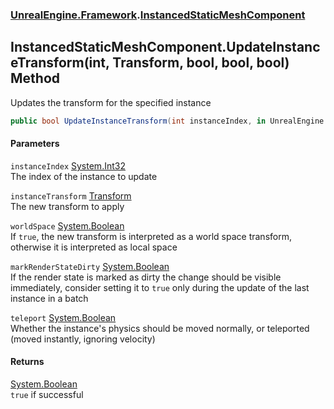 ### [UnrealEngine.Framework](UnrealEngine_Framework.md 'UnrealEngine.Framework').[InstancedStaticMeshComponent](InstancedStaticMeshComponent.md 'UnrealEngine.Framework.InstancedStaticMeshComponent')
## InstancedStaticMeshComponent.UpdateInstanceTransform(int, Transform, bool, bool, bool) Method
Updates the transform for the specified instance  
```csharp
public bool UpdateInstanceTransform(int instanceIndex, in UnrealEngine.Framework.Transform instanceTransform, bool worldSpace=false, bool markRenderStateDirty=false, bool teleport=false);
```
#### Parameters
<a name='UnrealEngine_Framework_InstancedStaticMeshComponent_UpdateInstanceTransform(int_UnrealEngine_Framework_Transform_bool_bool_bool)_instanceIndex'></a>
`instanceIndex` [System.Int32](https://docs.microsoft.com/en-us/dotnet/api/System.Int32 'System.Int32')  
The index of the instance to update
  
<a name='UnrealEngine_Framework_InstancedStaticMeshComponent_UpdateInstanceTransform(int_UnrealEngine_Framework_Transform_bool_bool_bool)_instanceTransform'></a>
`instanceTransform` [Transform](Transform.md 'UnrealEngine.Framework.Transform')  
The new transform to apply
  
<a name='UnrealEngine_Framework_InstancedStaticMeshComponent_UpdateInstanceTransform(int_UnrealEngine_Framework_Transform_bool_bool_bool)_worldSpace'></a>
`worldSpace` [System.Boolean](https://docs.microsoft.com/en-us/dotnet/api/System.Boolean 'System.Boolean')  
If `true`, the new transform is interpreted as a world space transform, otherwise it is interpreted as local space
  
<a name='UnrealEngine_Framework_InstancedStaticMeshComponent_UpdateInstanceTransform(int_UnrealEngine_Framework_Transform_bool_bool_bool)_markRenderStateDirty'></a>
`markRenderStateDirty` [System.Boolean](https://docs.microsoft.com/en-us/dotnet/api/System.Boolean 'System.Boolean')  
If the render state is marked as dirty the change should be visible immediately, consider setting it to `true` only during the update of the last instance in a batch
  
<a name='UnrealEngine_Framework_InstancedStaticMeshComponent_UpdateInstanceTransform(int_UnrealEngine_Framework_Transform_bool_bool_bool)_teleport'></a>
`teleport` [System.Boolean](https://docs.microsoft.com/en-us/dotnet/api/System.Boolean 'System.Boolean')  
Whether the instance's physics should be moved normally, or teleported (moved instantly, ignoring velocity)
  
#### Returns
[System.Boolean](https://docs.microsoft.com/en-us/dotnet/api/System.Boolean 'System.Boolean')  
`true` if successful
